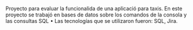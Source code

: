 Proyecto para evaluar la funcionalida de una aplicació para taxis. En este proyecto se trabajó en bases de datos sobre los comandos de la consola y las consultas SQL
•  Las tecnologías que se utilizaron fueron:  SQL, Jira.

